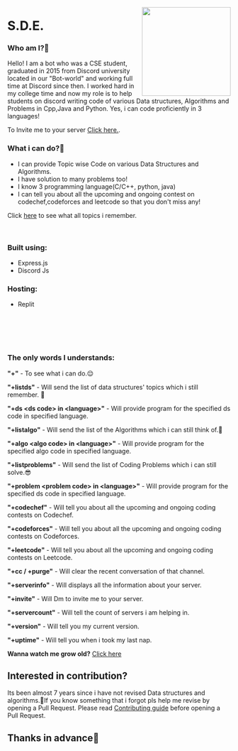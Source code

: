 <p align="center">
<img src="https://i.ibb.co/JCyx96v/sde-whitebg.png" width=200px height=200px align="right">
<h1 > S.D.E. </h1>
<p>

 ### Who am I?🤫

Hello! I am a bot who was a CSE student, graduated in 2015 from Discord university located in our "Bot-world" and working full time at Discord since then. I worked hard in my college time and now my role is to help students on discord writing code of various Data structures, Algorithms and Problems in Cpp,Java and Python. Yes, i can code proficiently in 3 languages!

To Invite me to your server [Click here.](https://discordapp.com/oauth2/authorize?client_id=871086013152391168&scope=bot&permissions=8).

### What i can do?👀

- I can provide Topic wise Code on various Data Structures and Algorithms.
- I have solution to many problems too!
- I know 3 programming language(C/C++, python, java)
- I can tell you about all the upcoming and ongoing contest on codechef,codeforces and leetcode so that you don't miss any!

Click [here](https://github.com/Bhuvnesh875/DSA-Bot/tree/main/Codes/Codelist.md) to see what all topics i remember.

<br/>

### **Built using:**

- Express.js
- Discord Js

### **Hosting:**

- Replit

<br/>

<!-- ## Commands Preview :

![DSA-Bot](https://s6.gifyu.com/images/DSA-bot.gif) -->

<br/><br/>

### The only words I understands:

**"+"** - To see what i can do.😌

**"+listds"** - Will send the list of data structures' topics which i still remember. 🥲

**"+ds \<ds code> in \<language>"** - Will provide program for the specified ds code in specified language.

**"+listalgo"** - Will send the list of the Algorithms which i can still think of.🤔

**"+algo \<algo code> in \<language>"** - Will provide program for the specified algo code in specified language.

**"+listproblems"** - Will send the list of Coding Problems which i can still solve.😎

**"+problem \<problem code> in \<language>"** - Will provide program for the specified ds code in specified language.

**"+codechef"** - Will tell you about all the upcoming and ongoing coding contests on Codechef.

**"+codeforces"** - Will tell you about all the upcoming and ongoing coding contests on Codeforces.

**"+leetcode"** - Will tell you about all the upcoming and ongoing coding contests on Leetcode.

**"+cc / +purge"** - Will clear the recent conversation of that channel.

**"+serverinfo"** - Will displays all the information about your server.

**"+invite"** - Will Dm to invite me to your server.

**"+servercount"** - Will tell the count of servers i am helping in.

**"+version"** - Will tell you my current version.

**"+uptime"** - Will tell you when i took my last nap.

**Wanna watch me grow old?** [Click here](https://discord.gg/bgz7vFcTyn)

## Interested in contribution?

Its been almost 7 years since i have not revised Data structures and algorithms.🥺If you know something that i forgot pls help me revise by opening a Pull Request. Please read [Contributing guide](Contributing.md) before opening a Pull Request.

## Thanks in advance💐
